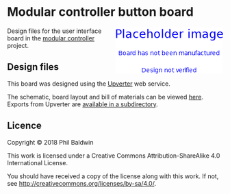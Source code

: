 # Modular controller button board

<img align="right" src="./PlaceholderImage.png">

Design files for the user interface board in the [modular controller](https://github.com/PhilboBaggins/modular-controller) project.

## Design files

This board was designed using the [Upverter](https://upverter.com) web service.

The schematic, board layout and bill of materials can be viewed [here](https://upverter.com/Trebuchetindustries/0615a4734f97f8ff/Arcade-controller---User-interface-board/). Exports from Upverter are [available in a subdirectory](./Upverter%20exports).

## Licence

Copyright © 2018 Phil Baldwin

This work is licensed under a Creative Commons Attribution-ShareAlike 4.0 International License.

You should have received a copy of the license along with this work. If not, see <http://creativecommons.org/licenses/by-sa/4.0/>.

